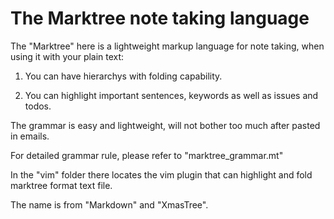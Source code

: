 # The Marktree note taking language
The "Marktree" here is a lightweight markup language for note taking, when using it with your plain text:

1. You can have hierarchys with folding capability.

2. You can highlight important sentences, keywords as well as issues and todos.

The grammar is easy and lightweight, will not bother too much after pasted in emails.

For detailed grammar rule, please refer to "marktree_grammar.mt"

In the "vim" folder there locates the vim plugin that can highlight and fold marktree format text file.

The name is from "Markdown" and "XmasTree".
